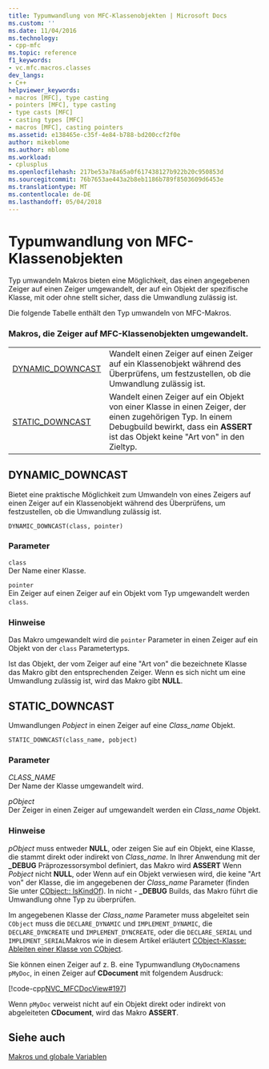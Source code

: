 ```yaml
---
title: Typumwandlung von MFC-Klassenobjekten | Microsoft Docs
ms.custom: ''
ms.date: 11/04/2016
ms.technology:
- cpp-mfc
ms.topic: reference
f1_keywords:
- vc.mfc.macros.classes
dev_langs:
- C++
helpviewer_keywords:
- macros [MFC], type casting
- pointers [MFC], type casting
- type casts [MFC]
- casting types [MFC]
- macros [MFC], casting pointers
ms.assetid: e138465e-c35f-4e84-b788-bd200ccf2f0e
author: mikeblome
ms.author: mblome
ms.workload:
- cplusplus
ms.openlocfilehash: 217be53a78a65a0f617438127b922b20c950853d
ms.sourcegitcommit: 76b7653ae443a2b8eb1186b789f8503609d6453e
ms.translationtype: MT
ms.contentlocale: de-DE
ms.lasthandoff: 05/04/2018
---
```

# <a name="type-casting-of-mfc-class-objects"></a>Typumwandlung von MFC-Klassenobjekten
Typ umwandeln Makros bieten eine Möglichkeit, das einen angegebenen Zeiger auf einen Zeiger umgewandelt, der auf ein Objekt der spezifische Klasse, mit oder ohne stellt sicher, dass die Umwandlung zulässig ist.  
  
 Die folgende Tabelle enthält den Typ umwandeln von MFC-Makros.  
  
### <a name="macros-that-cast-pointers-to-mfc-class-objects"></a>Makros, die Zeiger auf MFC-Klassenobjekten umgewandelt.  
  
|||  
|-|-|  
|[DYNAMIC_DOWNCAST](#dynamic_downcast)|Wandelt einen Zeiger auf einen Zeiger auf ein Klassenobjekt während des Überprüfens, um festzustellen, ob die Umwandlung zulässig ist.|  
|[STATIC_DOWNCAST](#static_downcast)|Wandelt einen Zeiger auf ein Objekt von einer Klasse in einen Zeiger, der einen zugehörigen Typ. In einem Debugbuild bewirkt, dass ein **ASSERT** ist das Objekt keine "Art von" in den Zieltyp.|  
  
##  <a name="dynamic_downcast"></a>  DYNAMIC_DOWNCAST  
 Bietet eine praktische Möglichkeit zum Umwandeln von eines Zeigers auf einen Zeiger auf ein Klassenobjekt während des Überprüfens, um festzustellen, ob die Umwandlung zulässig ist.  
  
```   
DYNAMIC_DOWNCAST(class, pointer)  
```  
  
### <a name="parameters"></a>Parameter  
 `class`  
 Der Name einer Klasse.  
  
 `pointer`  
 Ein Zeiger auf einen Zeiger auf ein Objekt vom Typ umgewandelt werden `class`.  
  
### <a name="remarks"></a>Hinweise  
 Das Makro umgewandelt wird die `pointer` Parameter in einen Zeiger auf ein Objekt von der `class` Parametertyps.  
  
 Ist das Objekt, der vom Zeiger auf eine "Art von" die bezeichnete Klasse das Makro gibt den entsprechenden Zeiger. Wenn es sich nicht um eine Umwandlung zulässig ist, wird das Makro gibt **NULL**.  
  
##  <a name="static_downcast"></a>  STATIC_DOWNCAST  
 Umwandlungen *Pobject* in einen Zeiger auf eine *Class_name* Objekt.  
  
```   
STATIC_DOWNCAST(class_name, pobject)   
```  
  
### <a name="parameters"></a>Parameter  
 *CLASS_NAME*  
 Der Name der Klasse umgewandelt wird.  
  
 *pObject*  
 Der Zeiger in einen Zeiger auf umgewandelt werden ein *Class_name* Objekt.  
  
### <a name="remarks"></a>Hinweise  
 *pObject* muss entweder **NULL**, oder zeigen Sie auf ein Objekt, eine Klasse, die stammt direkt oder indirekt von *Class_name*. In Ihrer Anwendung mit der **_DEBUG** Präprozessorsymbol definiert, das Makro wird **ASSERT** Wenn *Pobject* nicht **NULL**, oder Wenn auf ein Objekt verwiesen wird, die keine "Art von" der Klasse, die im angegebenen der *Class_name* Parameter (finden Sie unter [CObject:: IsKindOf](../../mfc/reference/cobject-class.md#iskindof)). In nicht - **_DEBUG** Builds, das Makro führt die Umwandlung ohne Typ zu überprüfen.  
  
 Im angegebenen Klasse der *Class_name* Parameter muss abgeleitet sein `CObject` muss die `DECLARE_DYNAMIC` und `IMPLEMENT_DYNAMIC`, die `DECLARE_DYNCREATE` und `IMPLEMENT_DYNCREATE`, oder die `DECLARE_SERIAL` und `IMPLEMENT_SERIAL`Makros wie in diesem Artikel erläutert [CObject-Klasse: Ableiten einer Klasse von CObject](../../mfc/deriving-a-class-from-cobject.md).  
  
 Sie können einen Zeiger auf z. B. eine Typumwandlung `CMyDoc`namens `pMyDoc`, in einen Zeiger auf **CDocument** mit folgendem Ausdruck:  
  
 [!code-cpp[NVC_MFCDocView#197](../../mfc/codesnippet/cpp/type-casting-of-mfc-class-objects_1.cpp)]  
  
 Wenn `pMyDoc` verweist nicht auf ein Objekt direkt oder indirekt von abgeleiteten **CDocument**, wird das Makro **ASSERT**.  
  
## <a name="see-also"></a>Siehe auch  
 [Makros und globale Variablen](../../mfc/reference/mfc-macros-and-globals.md)
